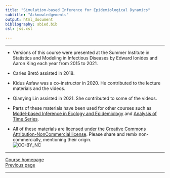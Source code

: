 ```yaml
---
title: "Simulation-based Inference for Epidemiological Dynamics"
subtitle: "Acknowledgements"
output: html_document
bibliography: sbied.bib
csl: jss.csl

---
```


---------------------

- Versions of this course were presented at the Summer Institute in Statistics and Modeling in Infectious Diseases by Edward Ionides and Aaron King each year from 2015 to 2021.

- Carles Bret&oacute; assisted in 2018.

- Kidus Asfaw was a co-instructor in 2020.
  He contributed to the lecture materials and the videos.
  
- Qianying Lin assisted in 2021.
  She contributed to some of the videos.

- Parts of these materials have been used for other courses such as [Model-based Inference in Ecology and Epidemiology](https://kingaa.github.io/short-course/) and [Analysis of Time Series](https://ionides.github.io/531w20/).

- All of these materials are [licensed under the Creative Commons Attribution-NonCommercial license](http://creativecommons.org/licenses/by-nc/4.0/).
Please share and remix non-commercially, mentioning their origin.  
![CC-BY_NC](graphics/cc-by-nc.png)

---------------------

[Course homepage](https://kingaa.github.io/sbied/)  
<a href="#" onclick="goBack()">Previous page</a>  

---------------------

<script>
function goBack() {
  window.history.back();
}
</script>
